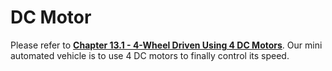# DC Motor

Please refer to [**Chapter 13.1 - 4-Wheel Driven Using 4 DC Motors**](../../Part4_MiniAutomatedVehicle/13_Assembling/01_4wheel_dcmotor_driven.md). Our mini automated vehicle is to use 4 DC motors to finally control its speed.
